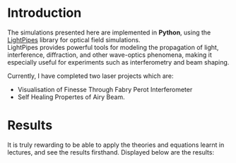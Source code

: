 # Introduction
The simulations presented here are implemented in **Python**, using the [LightPipes](https://opticspy.github.io/lightpipes/) library for optical field simulations.  
LightPipes provides powerful tools for modeling the propagation of light, interference, diffraction, and other wave-optics phenomena, making it especially useful for experiments such as interferometry and beam shaping.  

Currently, I have completed two laser projects which are:
- Visualisation of Finesse Through Fabry Perot Interferometer
- Self Healing Propertes of Airy Beam.

# Results
It is truly rewarding to be able to apply the theories and equations learnt in lectures, and see the results firsthand. Displayed below are the results:
